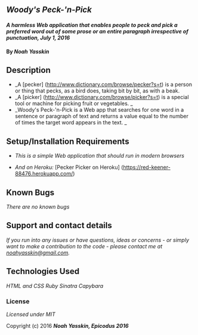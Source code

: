 ## _Woody's Peck-'n-Pick_

#### _A harmless Web application that enables people to peck and pick a preferred word out of some prose or an entire paragraph irrespective of punctuation, July 1, 2016_

#### By _**Noah Yasskin**_

## Description

* _A [pecker] (http://www.dictionary.com/browse/pecker?s=t) is a person or thing that pecks, as a bird does, taking bit by bit, as with a beak.
* _A [picker] (http://www.dictionary.com/browse/picker?s=t) is a special tool or machine for picking fruit or vegetables. _
* _Woody's Peck-'n-Pick is a Web app that searches for one word in a sentence or paragraph of text and returns a value equal to the number of times the target word appears in the text. _


## Setup/Installation Requirements

* _This is a simple Web application that should run in modern browsers_

* _And on Heroku:_
[Pecker Picker on Heroku] (https://red-keener-88476.herokuapp.com/)


## Known Bugs

_There are no known bugs_

## Support and contact details

_If you run into any issues or have questions, ideas or concerns - or simply want to make a contribution to the code - please contact me at noahyasskin@gmail.com._

## Technologies Used

_HTML and CSS_
_Ruby_
_Sinatra_
_Capybara_


### License

*Licensed under MIT*

Copyright (c) 2016 **_Noah Yasskin, Epicodus 2016_**

